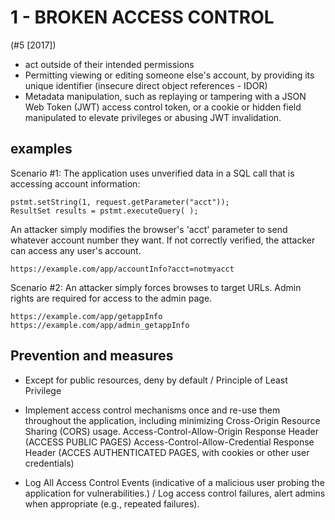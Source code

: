 # 1 -  BROKEN ACCESS CONTROL 
(#5 [2017])

- act outside of their intended permissions
- Permitting viewing or editing someone else's account, by providing its unique identifier (insecure direct object references - IDOR)
- Metadata manipulation, such as replaying or tampering with a JSON Web Token (JWT) access control token, or a cookie or hidden field manipulated to elevate privileges or abusing JWT invalidation.


## examples

Scenario #1: The application uses unverified data in a SQL call that is accessing account information:
```
pstmt.setString(1, request.getParameter("acct"));
ResultSet results = pstmt.executeQuery( );
```
An attacker simply modifies the browser's 'acct' parameter to send whatever account number they want. If not correctly verified, the attacker can access any user's account.

`https://example.com/app/accountInfo?acct=notmyacct`



Scenario #2: An attacker simply forces browses to target URLs. Admin rights are required for access to the admin page.

```
https://example.com/app/getappInfo
https://example.com/app/admin_getappInfo
```



## Prevention and measures

- Except for public resources, deny by default / Principle of Least Privilege

- Implement access control mechanisms once and re-use them throughout the application, including minimizing Cross-Origin Resource Sharing (CORS) usage.
	Access-Control-Allow-Origin Response Header (ACCESS PUBLIC PAGES)
	Access-Control-Allow-Credential Response Header (ACCES AUTHENTICATED PAGES, with cookies or other user credentials)
	

- Log All Access Control Events (indicative of a malicious user probing the application for vulnerabilities.) / Log access control failures, alert admins when appropriate (e.g., repeated failures).

